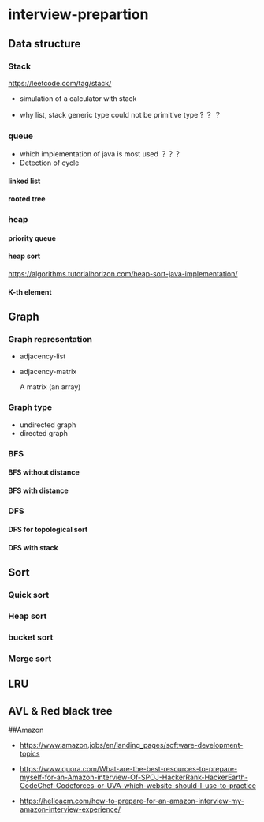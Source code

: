 # interview-prepartion

## Data structure

### Stack
https://leetcode.com/tag/stack/

* simulation of a calculator with stack

* why list, stack generic type could not be primitive type ? ？ ？
### queue
* which implementation of java is most used ？？？
* Detection of cycle
#### linked list
#### rooted tree

### heap
#### priority queue
#### heap sort
https://algorithms.tutorialhorizon.com/heap-sort-java-implementation/
#### K-th element

## Graph
### Graph representation
* adjacency-list


* adjacency-matrix

    A matrix (an array)
### Graph type
* undirected graph
* directed graph
### BFS
#### BFS without distance
#### BFS with distance
### DFS
#### DFS for topological sort
#### DFS with stack
## Sort
### Quick sort
### Heap sort
### bucket sort
### Merge sort
## LRU
## AVL & Red black tree
##Amazon
* https://www.amazon.jobs/en/landing_pages/software-development-topics

* https://www.quora.com/What-are-the-best-resources-to-prepare-myself-for-an-Amazon-interview-Of-SPOJ-HackerRank-HackerEarth-CodeChef-Codeforces-or-UVA-which-website-should-I-use-to-practice

* https://helloacm.com/how-to-prepare-for-an-amazon-interview-my-amazon-interview-experience/